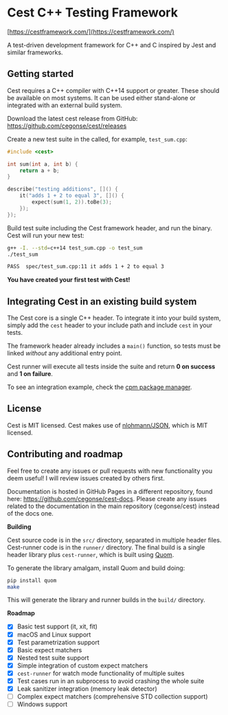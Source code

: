 Cest C++ Testing Framework
==========================

[https://cestframework.com/](https://cestframework.com/)

A test-driven development framework for C++ and C inspired by Jest and similar frameworks.

Getting started
---------------

Cest requires a C++ compiler with C++14 support or greater. These should be available on most systems. It can be used either stand-alone or integrated with an external build system.

Download the latest cest release from GitHub: https://github.com/cegonse/cest/releases

Create a new test suite in the called, for example, `test_sum.cpp`:

```cpp
#include <cest>

int sum(int a, int b) {
    return a + b;
}

describe("testing additions", []() {
    it("adds 1 + 2 to equal 3", []() {
        expect(sum(1, 2)).toBe(3);
    });
});
```

Build test suite including the Cest framework header, and run the binary. Cest will run your new test:

```bash
g++ -I. --std=c++14 test_sum.cpp -o test_sum
./test_sum

PASS  spec/test_sum.cpp:11 it adds 1 + 2 to equal 3
```

**You have created your first test with Cest!**

Integrating Cest in an existing build system
--------------------------------------------

The Cest core is a single C++ header. To integrate it into your build system, simply add the `cest` header to your include path and include `cest` in your tests.

The framework header already includes a `main()` function, so tests must be linked *without* any additional entry point.

Cest runner will execute all tests inside the suite and return **0 on success** and **1 on failure**.

To see an integration example, check the [cpm package manager](https://github.com/jorsanpe/cpm).

License
-------

Cest is MIT licensed. Cest makes use of [nlohmann/JSON](https://github.com/nlohmann/json), which is MIT licensed.

Contributing and roadmap
------------------------

Feel free to create any issues or pull requests with new functionality you deem useful! I will review issues created by others first.

Documentation is hosted in GitHub Pages in a different repository, found here: https://github.com/cegonse/cest-docs. Please create any issues related to the documentation in the main repository (cegonse/cest) instead of the docs one.

**Building**

Cest source code is in the `src/` directory, separated in multiple header files. Cest-runner code is in the `runner/` directory. The final build is a single header library plus `cest-runner`, which is built using [Quom](https://github.com/Viatorus/quom).

To generate the library amalgam, install Quom and build doing:
```bash
pip install quom
make
```

This will generate the library and runner builds in the `build/` directory.

**Roadmap**

- [x] Basic test support (it, xit, fit)
- [x] macOS and Linux support
- [x] Test parametrization support
- [x] Basic expect matchers
- [x] Nested test suite support
- [x] Simple integration of custom expect matchers
- [x] `cest-runner` for watch mode functionality of multiple suites
- [x] Test cases run in an subprocess to avoid crashing the whole suite
- [x] Leak sanitizer integration (memory leak detector)
- [ ] Complex expect matchers (comprehensive STD collection support)
- [ ] Windows support
